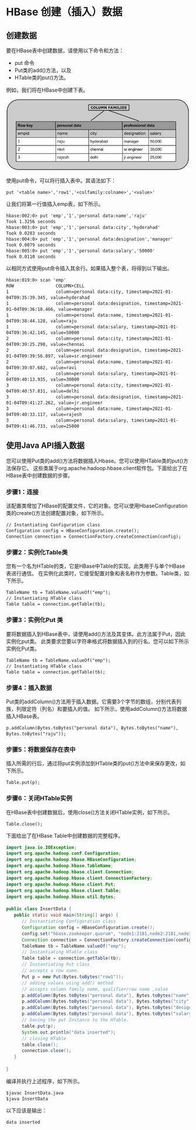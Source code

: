 # HBase 创建（插入）数据
## 创建数据
要在HBase表中创建数据，请使用以下命令和方法：

* put 命令
* Put类的add()方法，以及
* HTable类的put()方法。

例如，我们将在HBase中创建下表。

![hbaseTableDemo01.png](img/15/hbaseTableDemo01.png)

使用put命令，可以将行插入表中。其语法如下：
```text
put '<table name>','row1','<colfamily:colname>','<value>'
```

让我们将第一行值插入emp表，如下所示。
```text
hbase:002:0> put 'emp','1','personal data:name','raju'
Took 1.3256 seconds
hbase:003:0> put 'emp','1','personal data:city','hyderahad'
Took 0.0283 seconds
hbase:004:0> put 'emp','1','personal data:designation','manager'
Took 0.0079 seconds
hbase:005:0> put 'emp','1','personal data:salary','50000'
Took 0.0110 seconds
```

以相同方式使用put命令插入其余行。如果插入整个表，将得到以下输出。
```text
hbase:019:0> scan 'emp'
ROW                COLUMN+CELL
1                  column=personal data:city, timestamp=2021-01-04T09:35:39.345, value=hyderahad
1                  column=personal data:designation, timestamp=2021-01-04T09:36:18.466, value=manager                                                
1                  column=personal data:name, timestamp=2021-01-04T09:38:44.128, value=raju
1                  column=personal data:salary, timestamp=2021-01-04T09:36:42.145, value=50000
2                  column=personal data:city, timestamp=2021-01-04T09:39:25.298, value=chennai
2                  column=personal data:designation, timestamp=2021-01-04T09:39:56.897, value=sr.engineer
2                  column=personal data:name, timestamp=2021-01-04T09:39:07.682, value=ravi
2                  column=personal data:salary, timestamp=2021-01-04T09:40:13.935, value=30000
3                  column=personal data:city, timestamp=2021-01-04T09:40:57.831, value=delhi
3                  column=personal data:designation, timestamp=2021-01-04T09:41:27.262, value=jr.engineer
3                  column=personal data:name, timestamp=2021-01-04T09:40:33.117, value=rajesh
3                  column=personal data:salary, timestamp=2021-01-04T09:41:46.733, value=25000
```

## 使用Java API插入数据
您可以使用Put类的add()方法将数据插入Hbase。您可以使用HTable类的put()方法保存它。
这些类属于org.apache.hadoop.hbase.client软件包。下面给出了在HBase表中创建数据的步骤。

### 步骤1：连接
该配置类增加了HBase的配置文件，它的对象。您可以使用HbaseConfiguration类的create()方法创建配置对象，如下所示。
```text
// Instantiating Configuration class
Configuration config = HBaseConfiguration.create();
Connection connection = ConnectionFactory.createConnection(config);
```

### 步骤2：实例化Table类
您有一个名为HTable的类，它是HBase中Table的实现。此类用于与单个HBase表进行通信。
在实例化此类时，它接受配置对象和表名称作为参数。Table类，如下所示。
```text
TableName tb = TableName.valueOf("emp");
// Instantiating HTable class
Table table = connection.getTable(tb);
```

### 步骤3：实例化Put 类
要将数据插入到HBase表中，请使用add()方法及其变体。此方法属于Put，因此实例化put类。
此类要求您要以字符串格式将数据插入到的行名。您可以如下所示实例化Put类。
```text
TableName tb = TableName.valueOf("emp");
// Instantiating HTable class
Table table = connection.getTable(tb);
```

### 步骤4：插入数据
Put类的addColumn()方法用于插入数据。它需要3个字节的数组，分别代表列族，列限定符（列名）和要插入的值。
如下所示，使用addColumn()方法将数据插入HBase表。
```text
p.addColumn(Bytes.toBytes("personal data"), Bytes.toBytes("name"), Bytes.toBytes("raju"));
```

### 步骤5：将数据保存在表中
插入所需的行后，通过将put实例添加到HTable类的put()方法中来保存更改，如下所示。
```text
Table.put(p);
```

### 步骤6：关闭HTable实例
在HBase表中创建数据后，使用close()方法关闭HTable实例，如下所示。
```text
Table.close();
```

下面给出了在HBase Table中创建数据的完整程序。
```java
import java.io.IOException;
import org.apache.hadoop.conf.Configuration;
import org.apache.hadoop.hbase.HBaseConfiguration; 
import org.apache.hadoop.hbase.TableName;
import org.apache.hadoop.hbase.client.Connection;
import org.apache.hadoop.hbase.client.ConnectionFactory; 
import org.apache.hadoop.hbase.client.Put;
import org.apache.hadoop.hbase.client.Table;
import org.apache.hadoop.hbase.util.Bytes;

public class InsertData {
   public static void main(String[] args) {
      // Instantiating Configuration class
      Configuration config = HBaseConfiguration.create();
      config.set("hbase.zookeeper.quorum", "node1:2181,node2:2181,node3:2181");
      Connection connection = ConnectionFactory.createConnection(config);
      TableName tb = TableName.valueOf("emp");
      // Instantiating HTable class
      Table table = connection.getTable(tb);
      // Instantiating Put class
      // accepts a row name.
      Put p = new Put(Bytes.toBytes("row1"));
      // adding values using add() method
      // accepts column family name, qualifier/row name ,value
      p.addColumn(Bytes.toBytes("personal data"), Bytes.toBytes("name"), Bytes.toBytes("raju"));
      p.addColumn(Bytes.toBytes("personal data"), Bytes.toBytes("city"), Bytes.toBytes("hyderabad"));
      p.addColumn(Bytes.toBytes("personal data"), Bytes.toBytes("designation"), Bytes.toBytes("manager"));
      p.addColumn(Bytes.toBytes("personal data"), Bytes.toBytes("salary"), Bytes.toBytes("50000"));
      // Saving the put Instance to the HTable.
      table.put(p);
      System.out.println("data inserted");
      // closing HTable
      table.close();
      connection.close();
   }
   
}
```

编译并执行上述程序，如下所示。
```text
$javac InsertData.java
$java InsertData
```

以下应该是输出：
```text
data inserted
```
